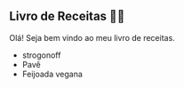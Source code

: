## Livro de Receitas :man_cook:

Olá! Seja bem vindo ao meu livro de receitas.



- strogonoff 
- Pavê
- Feijoada vegana